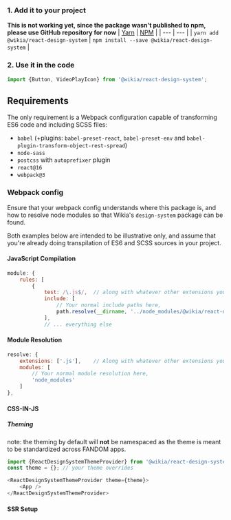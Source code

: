 ### 1. Add it to your project
**This is not working yet, since the package wasn't published to npm, please use
GitHub repository for now**
| [Yarn](https://yarnpkg.com/en/) | [NPM](https://www.npmjs.com/) |
| --- | --- |
| `yarn add @wikia/react-design-system` | `npm install --save @wikia/react-design-system` |

### 2. Use it in the code
```js static
import {Button, VideoPlayIcon} from '@wikia/react-design-system';
```

## Requirements
The only requirement is a Webpack configuration capable of transforming ES6 code and including SCSS files:
- `babel` (+plugins: `babel-preset-react`, `babel-preset-env` and `babel-plugin-transform-object-rest-spread`)
- `node-sass`
- `postcss` with `autoprefixer` plugin
- `react@16`
- `webpack@3`

### Webpack config
Ensure that your webpack config understands where this package is, and how to resolve node modules so that Wikia's `design-system` package can be found.

Both examples below are intended to be illustrative only, and assume that you're already doing transpilation of ES6 and SCSS sources in your project.

#### JavaScript Compilation
```js static
module: {
    rules: [
        {
            test: /\.js$/,  // along with whatever other extensions you're transpiling from ES6
            include: [
                // Your normal include paths here,
                path.resolve(__dirname, '../node_modules/@wikia/react-design-system'),
            ],
            // ... everything else
```

#### Module Resolution
```js static
resolve: {
    extensions: ['.js'],    // Along with whatever other extensions you're transpiling from ES6
    modules: [
        // Your normal module resolution here,
        'node_modules'
    ]
},
```

#### CSS-IN-JS


##### Theming
note: the theming by default will __not__ be namespaced as the theme is meant to be standardized across FANDOM apps.

```js static
import {ReactDesignSystemThemeProvider} from '@wikia/react-design-system';
const theme = {}; // your theme overrides

<ReactDesignSystemThemeProvider theme={theme}>
    <App />
</ReactDesignSystemThemeProvider>
```

#### SSR Setup

